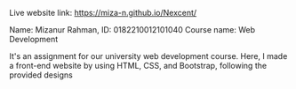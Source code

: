Live website link: https://miza-n.github.io/Nexcent/

Name: Mizanur Rahman,
ID: 0182210012101040
Course name: Web Development

It's an assignment for our university web development course. Here, I made a front-end website by using HTML, CSS, and  Bootstrap, following the provided designs
